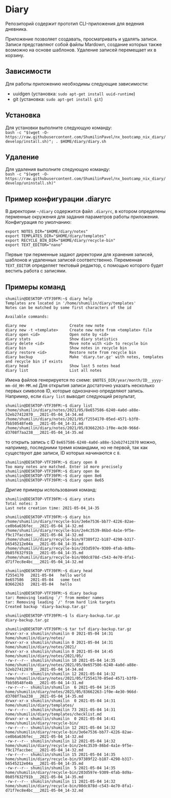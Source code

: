# Diary

Репозиторий содержит прототип CLI-приложения для ведения дневника.

Приложение позволяет создавать, просматривать и удалять записи.
Записи представляют собой файлы Mardown, создание которых также возможно на основе шаблонов.
Удаление записей перемещает их в корзину.

## Зависимости
Для работы приложению необходимы следующие зависимости:
- uuidgen (установка: `sudo apt-get install uuid-runtime`)
- git (установка: `sudo apt-get install git`)

## Установка
Для установки выполните следующую команду:  
`bash -c "$(wget -O- https://raw.githubusercontent.com/ShumilinPavel/nx_bootcamp_nix_diary/develop/install.sh)"; . $HOME/diary/diary.sh`

## Удаление
Для удаления выполните следующую команду:  
`bash -c "$(wget -O- https://raw.githubusercontent.com/ShumilinPavel/nx_bootcamp_nix_diary/develop/uninstall.sh)"`

## Пример конфигурации .diaryrc
В директории `~/diary` содержится файл `.diaryrc`, в котором определены перменные окружения для задания параметров работы приложения.
Конфигурация по умолчанию:
```shell
export NOTES_DIR="$HOME/diary/notes"
export TEMPLATES_DIR="$HOME/diary/templates"
export RECYCLE_BIN_DIR="$HOME/diary/recycle-bin"
export TEXT_EDITOR="nano"
```
Первые три перменные задают директории для хранения записей, шаблонов и удаленных записей соответственно.
Переменная `TEXT_EDITOR` определяет тектовый редактор, с помощью которого будет вестить работа с записями.

## Примеры команд
```
shumilin@DESKTOP-VTF39FM:~$ diary help
Templates are located in '/home/shumilin/diary/templates'
Notes can be matched by some first characters of the id

Available commands:

diary new                   Create new note
diary new -t <template>     Create new note from <template> file
diary open <id>             Open note by <id>
diary stats                 Show diary statistics
diary delete <id>           Move note with <id> to recycle bin
diary bin                   Show notes in recycle bin
diary restore <id>          Restore note from recycle bin
diary backup                Make 'diary.tar.gz' with notes, templates and recycle bin if exists
diary head                  Show last 5 notes head
diary list                  List all notes
```
Имена файлов генерируется по схеме: `$NOTES_DIR/year/month/ID__yyyy-mm-dd_HH-MM.md`
Для открытия записи достаточно указать несколько первых символов ID, которые однозначно определяют запись.
Например, если `diary list` выводит следующий результат,
```
shumilin@DESKTOP-VTF39FM:~$ diary list
/home/shumilin/diary/notes/2021/05/8e657586-6240-4a0d-a88e-52eb27412870___2021-05-04_14-34.md
/home/shumilin/diary/notes/2021/05/f2554170-05ed-4571-b3f0-fbb50548fe4b___2021-05-04_14-31.md
/home/shumilin/diary/notes/2021/05/83662263-1f0e-4e30-966d-d3708f7aa238___2021-05-04_14-35.md
```
то открыть запись с ID `8e657586-6240-4a0d-a88e-52eb27412870` можно, например, последними тремя командами,
но не первой, так как существуют две записи, ID которых начинаются с `8`.
 ```
shumilin@DESKTOP-VTF39FM:~$ diary open 8
Too many notes are matched. Enter id more precisely
shumilin@DESKTOP-VTF39FM:~$ diary open 8e
shumilin@DESKTOP-VTF39FM:~$ diary open 8e6
shumilin@DESKTOP-VTF39FM:~$ diary open 8e65
```
Дригие примеры использования команд:
```
shumilin@DESKTOP-VTF39FM:~$ diary stats
Total notes: 3
Last note creation time: 2021-05-04_14-35

shumilin@DESKTOP-VTF39FM:~$ diary bin
/home/shumilin/diary/recycle-bin/3e6e7536-bb77-4226-82ae-ce0b6a636fec___2021-05-04_14-32.md
/home/shumilin/diary/recycle-bin/2e4c3539-86bd-4a1e-9f5e-f9c17faccbec___2021-05-04_14-32.md
/home/shumilin/diary/recycle-bin/97389f22-b187-4298-b317-b6545212e04a___2021-05-04_14-35.md
/home/shumilin/diary/recycle-bin/203d597e-9309-4fab-8d9a-0b85f632f91b___2021-05-04_14-35.md
/home/shumilin/diary/recycle-bin/00dc878d-c543-4e70-8fa1-d71f7ec8e4bc___2021-05-04_14-32.md

shumilin@DESKTOP-VTF39FM:~$ diary head
f2554170   2021-05-04   hello world
8e657586   2021-05-04   some text
83662263   2021-05-04   hello

shumilin@DESKTOP-VTF39FM:~$ diary backup
tar: Removing leading `/' from member names
tar: Removing leading `/' from hard link targets
Created backup 'diary-backup.tar.gz'

shumilin@DESKTOP-VTF39FM:~$ ls diary-backup.tar.gz 
diary-backup.tar.gz

shumilin@DESKTOP-VTF39FM:~$ tar tvf diary-backup.tar.gz 
drwxr-xr-x shumilin/shumilin 0 2021-05-04 14:31 home/shumilin/diary/notes/
drwxr-xr-x shumilin/shumilin 0 2021-05-04 14:31 home/shumilin/diary/notes/2021/
drwxr-xr-x shumilin/shumilin 0 2021-05-04 14:45 home/shumilin/diary/notes/2021/05/
-rw-r--r-- shumilin/shumilin 10 2021-05-04 14:35 home/shumilin/diary/notes/2021/05/8e657586-6240-4a0d-a88e-52eb27412870___2021-05-04_14-34.md
-rw-r--r-- shumilin/shumilin 12 2021-05-04 14:32 home/shumilin/diary/notes/2021/05/f2554170-05ed-4571-b3f0-fbb50548fe4b___2021-05-04_14-31.md
-rw-r--r-- shumilin/shumilin  6 2021-05-04 14:35 home/shumilin/diary/notes/2021/05/83662263-1f0e-4e30-966d-d3708f7aa238___2021-05-04_14-35.md
drwxr-xr-x shumilin/shumilin  0 2021-05-04 14:31 home/shumilin/diary/templates/
-rw-r--r-- shumilin/shumilin 73 2021-05-04 14:31 home/shumilin/diary/templates/checklist.md
drwxr-xr-x shumilin/shumilin  0 2021-05-04 14:41 home/shumilin/diary/recycle-bin/
-rw-r--r-- shumilin/shumilin 12 2021-05-04 14:32 home/shumilin/diary/recycle-bin/3e6e7536-bb77-4226-82ae-ce0b6a636fec___2021-05-04_14-32.md
-rw-r--r-- shumilin/shumilin 12 2021-05-04 14:32 home/shumilin/diary/recycle-bin/2e4c3539-86bd-4a1e-9f5e-f9c17faccbec___2021-05-04_14-32.md
-rw-r--r-- shumilin/shumilin 15 2021-05-04 14:35 home/shumilin/diary/recycle-bin/97389f22-b187-4298-b317-b6545212e04a___2021-05-04_14-35.md
-rw-r--r-- shumilin/shumilin  5 2021-05-04 14:35 home/shumilin/diary/recycle-bin/203d597e-9309-4fab-8d9a-0b85f632f91b___2021-05-04_14-35.md
-rw-r--r-- shumilin/shumilin 11 2021-05-04 14:32 home/shumilin/diary/recycle-bin/00dc878d-c543-4e70-8fa1-d71f7ec8e4bc___2021-05-04_14-32.md
```